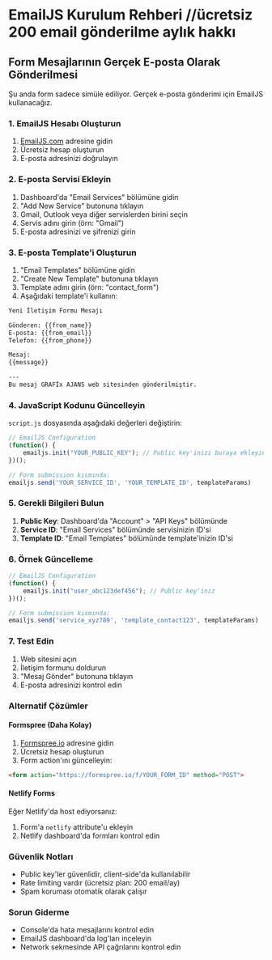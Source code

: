 # EmailJS Kurulum Rehberi  //ücretsiz 200 email gönderilme aylık hakkı

## Form Mesajlarının Gerçek E-posta Olarak Gönderilmesi

Şu anda form sadece simüle ediliyor. Gerçek e-posta gönderimi için EmailJS kullanacağız.

### 1. EmailJS Hesabı Oluşturun
1. [EmailJS.com](https://www.emailjs.com/) adresine gidin
2. Ücretsiz hesap oluşturun
3. E-posta adresinizi doğrulayın

### 2. E-posta Servisi Ekleyin
1. Dashboard'da "Email Services" bölümüne gidin
2. "Add New Service" butonuna tıklayın
3. Gmail, Outlook veya diğer servislerden birini seçin
4. Servis adını girin (örn: "Gmail")
5. E-posta adresinizi ve şifrenizi girin

### 3. E-posta Template'i Oluşturun
1. "Email Templates" bölümüne gidin
2. "Create New Template" butonuna tıklayın
3. Template adını girin (örn: "contact_form")
4. Aşağıdaki template'i kullanın:

```html
Yeni İletişim Formu Mesajı

Gönderen: {{from_name}}
E-posta: {{from_email}}
Telefon: {{from_phone}}

Mesaj:
{{message}}

---
Bu mesaj GRAFİx AJANS web sitesinden gönderilmiştir.
```

### 4. JavaScript Kodunu Güncelleyin
`script.js` dosyasında aşağıdaki değerleri değiştirin:

```javascript
// EmailJS Configuration
(function() {
    emailjs.init("YOUR_PUBLIC_KEY"); // Public key'inizi buraya ekleyin
})();

// Form submission kısmında:
emailjs.send('YOUR_SERVICE_ID', 'YOUR_TEMPLATE_ID', templateParams)
```

### 5. Gerekli Bilgileri Bulun
1. **Public Key**: Dashboard'da "Account" > "API Keys" bölümünde
2. **Service ID**: "Email Services" bölümünde servisinizin ID'si
3. **Template ID**: "Email Templates" bölümünde template'inizin ID'si

### 6. Örnek Güncelleme
```javascript
// EmailJS Configuration
(function() {
    emailjs.init("user_abc123def456"); // Public key'iniz
})();

// Form submission kısmında:
emailjs.send('service_xyz789', 'template_contact123', templateParams)
```

### 7. Test Edin
1. Web sitesini açın
2. İletişim formunu doldurun
3. "Mesaj Gönder" butonuna tıklayın
4. E-posta adresinizi kontrol edin

### Alternatif Çözümler

#### Formspree (Daha Kolay)
1. [Formspree.io](https://formspree.io/) adresine gidin
2. Ücretsiz hesap oluşturun
3. Form action'ını güncelleyin:

```html
<form action="https://formspree.io/f/YOUR_FORM_ID" method="POST">
```

#### Netlify Forms
Eğer Netlify'da host ediyorsanız:
1. Form'a `netlify` attribute'u ekleyin
2. Netlify dashboard'da formları kontrol edin

### Güvenlik Notları
- Public key'ler güvenlidir, client-side'da kullanılabilir
- Rate limiting vardır (ücretsiz plan: 200 email/ay)
- Spam koruması otomatik olarak çalışır

### Sorun Giderme
- Console'da hata mesajlarını kontrol edin
- EmailJS dashboard'da log'ları inceleyin
- Network sekmesinde API çağrılarını kontrol edin 